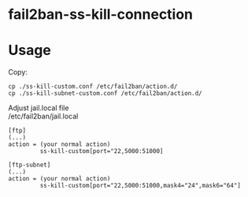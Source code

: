 # fail2ban-ss-kill-connection
# Usage

Copy:
```
cp ./ss-kill-custom.conf /etc/fail2ban/action.d/
cp ./ss-kill-subnet-custom.conf /etc/fail2ban/action.d/
```

Adjust jail.local file <br>
/etc/fail2ban/jail.local
```
[ftp]
(...)
action = (your normal action)
         ss-kill-custom[port="22,5000:51000]
         
[ftp-subnet]
(...)
action = (your normal action)
         ss-kill-custom[port="22,5000:51000,mask4="24",mask6="64"]


```
